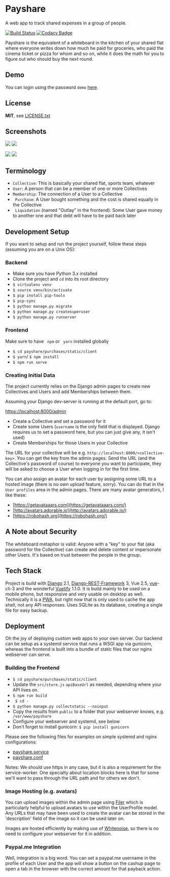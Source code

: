 # Payshare

A web app to track shared expenses in a group of people.

[![Build Status](https://travis-ci.com/cb109/payshare.svg?branch=develop)](https://travis-ci.com/cb109/payshare)
[![Codacy Badge](https://api.codacy.com/project/badge/Grade/6a111b89f4464f3bb5eb69f08fad568e)](https://www.codacy.com/manual/cb109/payshare?utm_source=github.com&amp;utm_medium=referral&amp;utm_content=cb109/payshare&amp;utm_campaign=Badge_Grade)

Payshare is the equivalent of a whiteboard in the kitchen of your shared flat where everyone writes down how much he paid for groceries, who paid the cinema ticket or pizza for whom and so on, while it does the math for you to figure out who should buy the next round.

## Demo

You can login using the password `demo` [here](https://payshare.cbuelter.de/28d7c6ad-9548-45d6-b023-b8e3b0950a44).

## License

**MIT**, see [LICENSE.txt](LICENSE.txt)

## Screenshots

![](docs/transfers.png) ![](docs/ranking.png)

![](docs/cashup.png) ![](docs/newoutlay.png)

## Terminology

  - `Collective`: This is basically your shared flat, sports team, whatever
  - `User`: A person that can be a member of one or more Collectives
  - `Membership`: The connection of a User to a Collective
  - ` Purchase`: A User bought something and the cost is shared equally in the Collective
  - ` Liquidation` (named "Outlay" in the frontend): Some User gave money to another one and that debt will have to be paid back later

## Development Setup

If you want to setup and run the project yourself, follow these steps (assuming you are on a Unix OS):

### Backend

  - Make sure you have Python 3.x installed
  - Clone the project and `cd` into its root directory
  - `$ virtualenv venv`
  - `$ source venv/bin/activate`
  - `$ pip install pip-tools`
  - `$ pip-sync`
  - `$ python manage.py migrate`
  - `$ python manage.py createsuperuser`
  - `$ python manage.py runserver`

### Frontend

Make sure to have ` npm` or ` yarn` installed globally

  - `$ cd payshare/purchases/static/client`
  - `$ yarn`/ `$ npm install`
  - `$ npm run serve`

### Creating initial Data

The project currently relies on the Django admin pages to create new Collectives and Users and add  Memberships between them.

Assuming your Django dev-server is running at the default port, go to:

[https://localhost:8000/admin](https://localhost:8000/admin)

  - Create a Collective and set a password for it
  - Create some Users (`username` is the only field that is displayed. Django requires us to set a password here, but you can just give any, it isn't used)
  - Create Memberships for those Users in your Collective

The URL for your collective will be e.g. `http://localhost:8000/<collective-key>`. You can get the key from the admin pages. Send the URL (and the Collective's password of course) to everyone you want to participate, they will be asked to choose a User when logging in for the first time.

You can also assign an avatar for each user by assigning some URL to a hosted image (there is no own upload feature, sorry). You can do that in the ` User profiles` area in the admin pages. There are many avatar generators, I like these:

  - [https://getavataaars.com](https://getavataaars.com/)
  - [http://avatars.adorable.io](http://avatars.adorable.io/)
  - [https://robohash.org](https://robohash.org/)

## A Note about Security

The whiteboard metaphor is valid: Anyone with a "key" to your flat (aka password for the Collective) can create and delete content or impersonate other Users. It's based on trust between the people in the group.

## Tech Stack

Project is build with [Django](https://www.djangoproject.com/) 2.1, [Django-REST-Framework](http://www.django-rest-framework.org/) 3, Vue 2.5, [vue](https://vuejs.org/)-cli-3 and the wonderful [Vuetify](https://vuetifyjs.com/en/) 1.1.0. It is build mainly to be used on a mobile phone, but responsive and very usable on desktop as well. Technically it is a [PWA](https://developers.google.com/web/progressive-web-apps/), but right now that is only used to cache the app shell, not any API responses. Uses SQLite as its database, creating a single file for easy backup.

## Deployment

Oh the joy of deploying custom web apps to your own server. Our backend can be setup as a systemd service that runs a WSGI app via gunicorn, whereas the frontend is built into a bundle of static files that our nginx webserver can serve.

### Building the Frontend

  - `$ cd payshare/purchases/static/client`
  - Update the `src/store.js` `apiBaseUrl` as needed, depending where your API lives on.
  - `$ npm run build`
  - ` $ cd -`
  - `$ python manage.py collectstatic --noinput`
  - Copy the results from `public` to a folder that your webserver knows, e.g. ` /var/www/payshare`
  - Configure your webserver and systemd, see below
  - Don't forget to install gunicorn: `$ pip install gunicorn`

Please see the following files for examples on simple systemd and nginx configurations:

  - [payshare.service](payshare.service)
  - [payshare.conf](payshare.conf)

Notes: We should use https in any case, but it is also a requirement for the service-worker. One specialty about location blocks here is that for some we'll want to pass through the URL path and for others we don't.

### Image Hosting (e.g. avatars)

You can upload images within the admin page using [Filer](https://django-filer.readthedocs.io/en/latest/index.html)
which is particularly helpful to upload avatars to use within the UserProfile model.
Any URLs that may have been used to create the avatar can be stored in the 'description'
field of the image so it can be used later on.

Images are hosted efficiently by making use of [Whitenoise](http://whitenoise.evans.io/en/stable/),
so there is no need to configure your webserver for it in addition.

### Paypal.me Integration

Well, integration is a big word. You can set a paypal.me username in the profile
of each User and the app will show a button on the cashup page to open a tab
in the browser with the correct amount for that payback action.
